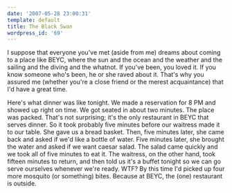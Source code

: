 ```yaml
---
date: '2007-05-28 23:00:31'
template: default
title: The Black Swan
wordpress_id: '69'
---
```


I suppose that everyone you've met (aside from me) dreams about coming to a place like BEYC, where the sun and the ocean and the weather and the sailing and the diving and the whatnot.  If you've been, you loved it.  If you know someone who's been, he or she raved about it.  That's why you assured me (whether you're a close friend or the merest acquaintance) that I'd have a great time.

Here's what dinner was like tonight.  We made a reservation for 8 PM and showed up right on time.  We got seated in about two minutes.  The place was packed.  That's not surprising; it's the only restaurant in BEYC that serves dinner.  So it took probably five minutes before our waitress made it to our table.  She gave us a bread basket.  Then, five minutes later, she came back and asked if we'd like a bottle of water.  Five minutes later, she brought the water and asked if we want caesar salad.  The salad came quickly and we took all of five minutes to eat it.  The waitress, on the other hand, took fifteen minutes to return, and then told us it's a buffet tonight so we can go serve ourselves whenever we're ready.  WTF?  By this time I'd picked up four more mosquito (or something) bites.  Because at BEYC, the (one) restaurant is outside.
